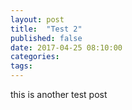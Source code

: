 ```yaml
---
layout: post
title:  "Test 2"
published: false
date: 2017-04-25 08:10:00
categories: 
tags: 
---
```

this is another test post